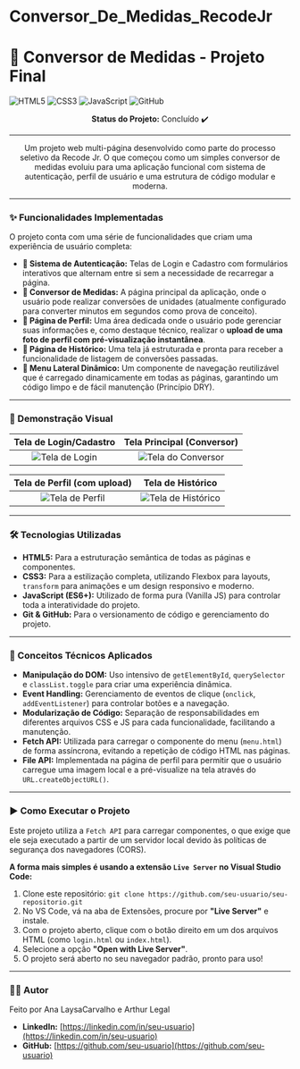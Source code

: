 # Conversor_De_Medidas_RecodeJr
# 🚀 Conversor de Medidas - Projeto Final

![HTML5](https://img.shields.io/badge/HTML-5-E34F26?style=for-the-badge&logo=html5)
![CSS3](https://img.shields.io/badge/CSS-3-1572B6?style=for-the-badge&logo=css3)
![JavaScript](https://img.shields.io/badge/JavaScript-ES6-F7DF1E?style=for-the-badge&logo=javascript)
![GitHub](https://img.shields.io/badge/GitHub-Desktop-181717?style=for-the-badge&logo=github)

<p align="center">
  <strong>Status do Projeto:</strong> Concluído ✔️
</p>

---

<p align="center">
  Um projeto web multi-página desenvolvido como parte do processo seletivo da Recode Jr. O que começou como um simples conversor de medidas evoluiu para uma aplicação funcional com sistema de autenticação, perfil de usuário e uma estrutura de código modular e moderna.
</p>

---

### ✨ Funcionalidades Implementadas

O projeto conta com uma série de funcionalidades que criam uma experiência de usuário completa:

* **🔐 Sistema de Autenticação:** Telas de Login e Cadastro com formulários interativos que alternam entre si sem a necessidade de recarregar a página.
* **📏 Conversor de Medidas:** A página principal da aplicação, onde o usuário pode realizar conversões de unidades (atualmente configurado para converter minutos em segundos como prova de conceito).
* **👤 Página de Perfil:** Uma área dedicada onde o usuário pode gerenciar suas informações e, como destaque técnico, realizar o **upload de uma foto de perfil com pré-visualização instantânea**.
* **📖 Página de Histórico:** Uma tela já estruturada e pronta para receber a funcionalidade de listagem de conversões passadas.
* **🧭 Menu Lateral Dinâmico:** Um componente de navegação reutilizável que é carregado dinamicamente em todas as páginas, garantindo um código limpo e de fácil manutenção (Princípio DRY).

---

### 📸 Demonstração Visual

| Tela de Login/Cadastro | Tela Principal (Conversor) |
| :---: | :---: |
| ![Tela de Login]() | ![Tela do Conversor]() |

| Tela de Perfil (com upload) | Tela de Histórico |
| :---: | :---: |
| ![Tela de Perfil]() | ![Tela de Histórico]() |

---

### 🛠️ Tecnologias Utilizadas

* **HTML5:** Para a estruturação semântica de todas as páginas e componentes.
* **CSS3:** Para a estilização completa, utilizando Flexbox para layouts, `transform` para animações e um design responsivo e moderno.
* **JavaScript (ES6+):** Utilizado de forma pura (Vanilla JS) para controlar toda a interatividade do projeto.
* **Git & GitHub:** Para o versionamento de código e gerenciamento do projeto.

---

### 🚀 Conceitos Técnicos Aplicados

* **Manipulação do DOM:** Uso intensivo de `getElementById`, `querySelector` e `classList.toggle` para criar uma experiência dinâmica.
* **Event Handling:** Gerenciamento de eventos de clique (`onclick`, `addEventListener`) para controlar botões e a navegação.
* **Modularização de Código:** Separação de responsabilidades em diferentes arquivos CSS e JS para cada funcionalidade, facilitando a manutenção.
* **Fetch API:** Utilizada para carregar o componente do menu (`menu.html`) de forma assíncrona, evitando a repetição de código HTML nas páginas.
* **File API:** Implementada na página de perfil para permitir que o usuário carregue uma imagem local e a pré-visualize na tela através do `URL.createObjectURL()`.

---

### ▶️ Como Executar o Projeto

Este projeto utiliza a `Fetch API` para carregar componentes, o que exige que ele seja executado a partir de um servidor local devido às políticas de segurança dos navegadores (CORS).

**A forma mais simples é usando a extensão `Live Server` no Visual Studio Code:**

1.  Clone este repositório: `git clone https://github.com/seu-usuario/seu-repositorio.git`
2.  No VS Code, vá na aba de Extensões, procure por **"Live Server"** e instale.
3.  Com o projeto aberto, clique com o botão direito em um dos arquivos HTML (como `login.html` ou `index.html`).
4.  Selecione a opção **"Open with Live Server"**.
5.  O projeto será aberto no seu navegador padrão, pronto para uso!

---

### 👨‍💻 Autor

Feito por Ana LaysaCarvalho e Arthur Legal

* **LinkedIn:** [https://linkedin.com/in/seu-usuario](https://linkedin.com/in/seu-usuario)
* **GitHub:** [https://github.com/seu-usuario](https://github.com/seu-usuario)

